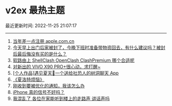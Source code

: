 # v2ex 最热主题

最近更新时间: 2022-11-25 21:07:17

--- 
1. [当年差一点注册 apple.com.cn](https://www.v2ex.com/t/897770) 
2. [今天早上出门后家被封了，今晚下班时准备带物资回去，有什么建议吗？被封后最后悔没有买的是什么？](https://www.v2ex.com/t/897775) 
3. [软路由上 ShellClash OpenClash ClashPremium 哪个合适呢](https://www.v2ex.com/t/897759) 
4. [对新出的 VIVO X90 PRO+很心动，求打醒~](https://www.v2ex.com/t/897776) 
5. [[个人作品]遇见夏天🔆一个送给社恐人的树洞聊天 App](https://www.v2ex.com/t/897771) 
6. [《夏洛特烦恼》](https://www.v2ex.com/t/897789) 
7. [刚收到要被优化的通知，我该怎么办](https://www.v2ex.com/t/897792) 
8. [iPhone 真的信号不好吗？](https://www.v2ex.com/t/897821) 
9. [我混乱了 各位在家能听到楼上的走路声 讲话声吗](https://www.v2ex.com/t/897877) 
